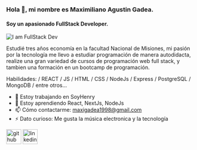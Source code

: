 ### Hola 👋, mi nombre es Maximiliano Agustin Gadea.
#### Soy un apasionado FullStack Developer.
![I am FullStack Dev](https://miro.medium.com/max/2000/1*Tm6KcKOf_T0xgTZFuZN3sw.jpeg)

Estudié tres años economía en la facultad Nacional de Misiones, mi pasión por la tecnología me llevo a estudiar programación de manera autodidacta, realize una gran variedad de cursos de programación web full stack, y tambien una formación en un bootcamp de programación.

Habilidades:  / REACT / JS / HTML / CSS / NodeJs / Express / PostgreSQL / MongoDB / entre otros...

- 🔭 Estoy trabajando en SoyHenry 
- 🌱 Estoy aprendiendo React, NextJs, NodeJs 
- 📫 Cómo contactarme: maxigadea1998@gmail.com 
- ⚡ Dato curioso: Me gusta la música electronica y la tecnología 


[<img src='https://cdn.jsdelivr.net/npm/simple-icons@3.0.1/icons/github.svg' alt='github' height='40'>](https://github.com/maxigadea)  [<img src='https://cdn.jsdelivr.net/npm/simple-icons@3.0.1/icons/linkedin.svg' alt='linkedin' height='40'>](https://www.linkedin.com/in/maximiliano1998/)  

